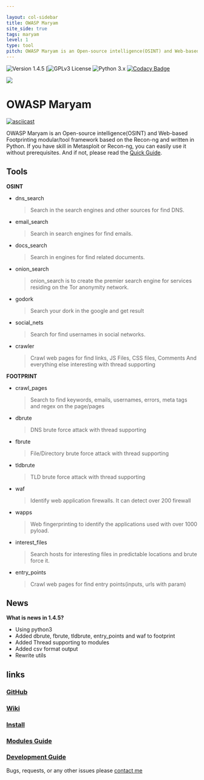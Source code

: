 ```yaml
---

layout: col-sidebar
title: OWASP Maryam
site_side: true
tags: maryam
level: 1
type: tool
pitch: OWASP Maryam is an Open-source intelligence(OSINT) and Web-based Footprinting modular framework based on the Recon-ng and written in Python.
---
```


![Version 1.4.5](https://img.shields.io/badge/Version-1.4.5-green.svg)
[![GPLv3 License](https://img.shields.io/badge/License-GPLv3-red.svg)
![Python 3.x](https://img.shields.io/badge/Python-3.x-green.svg)
[![Codacy Badge](https://api.codacy.com/project/badge/Grade/40d81c48b3444ee78ffc6c5c8639134c)](https://www.codacy.com/manual/saeeddhqan/Maryam?utm_source=github.com&amp;utm_medium=referral&amp;utm_content=saeeddhqan/Maryam&amp;utm_campaign=Badge_Grade)

<img src="https://owasp.org/assets/images/logo.png">

# OWASP Maryam

[![asciicast](https://asciinema.org/a/316888.svg)](https://asciinema.org/a/316888)

OWASP Maryam is an Open-source intelligence(OSINT) and Web-based Footprinting modular/tool framework based on the Recon-ng and written in Python.
If you have skill in Metasploit or Recon-ng, you can easily use it without prerequisites. And if not, please read the [Quick Guide](https://github.com/saeeddhqan/Maryam/wiki#quick-guide).

## Tools
**OSINT**

 - dns_search
	> Search in the search engines and other sources for find DNS.
 - email_search
	> Search in search engines for find emails.
 - docs_search
	> Search in engines for find related documents. 
 - onion_search
	> onion_search is to create the premier search engine for services residing on the Tor anonymity network.
 - godork	
	> Search your dork in the google and get result
 - social_nets
	> Search for find usernames in social networks.
 - crawler
	> Crawl web pages for find links, JS Files, CSS files, Comments And everything else interesting with thread supporting
	
**FOOTPRINT**
 - crawl_pages
	> Search to find keywords, emails, usernames, errors, meta tags and regex on the page/pages
 - dbrute 
	> DNS brute force attack with thread supporting
 - fbrute 
	> File/Directory brute force attack with thread supporting
 - tldbrute
	> TLD brute force attack with thread supporting
 - waf 		
	> Identify web application firewalls. It can detect over 200 firewall
 - wapps        
	> Web fingerprinting to identify the applications used with over 1000 pyload.
 - interest_files
	> Search hosts for interesting files in predictable locations and brute force it.
 - entry_points
	> Crawl web pages for find entry points(inputs, urls with param)

## News
**What is news in 1.4.5?**

 - Using python3
 - Added dbrute, fbrute, tldbrute, entry_points and waf to footprint
 - Added Thread supporting to modules
 - Added csv format output
 - Rewrite utils
 
## links
### [GitHub](https://github.com/saeeddhqan/maryam/)
### [Wiki](https://github.com/saeeddhqan/maryam/wiki)
### [Install](https://github.com/saeeddhqan/maryam/wiki#install)
### [Modules Guide](https://github.com/saeeddhqan/maryam/wiki/modules)
### [Development Guide](https://github.com/saeeddhqan/maryam/wiki/Development-Guide)

Bugs, requests, or any other issues please [contact me](mailto:saeed.dehghan@owasp.org)

